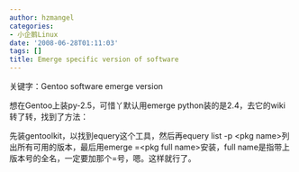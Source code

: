 ```yaml
---
author: hzmangel
categories:
- 小企鹅Linux
date: '2008-06-28T01:11:03'
tags: []
title: Emerge specific version of software
---
```

关键字：Gentoo software emerge version

想在Gentoo上装py-2.5，可惜丫默认用emerge python装的是2.4，去它的wiki转了转，找到了方法：

先装gentoolkit，以找到equery这个工具，然后再equery list -p &lt;pkg
name&gt;列出所有可用的版本，最后用emerge =&lt;pkg full name&gt;安装，full
name是指带上版本号的全名，一定要加那个=号，嗯。这样就行了。
